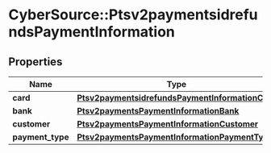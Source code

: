 # CyberSource::Ptsv2paymentsidrefundsPaymentInformation

## Properties
Name | Type | Description | Notes
------------ | ------------- | ------------- | -------------
**card** | [**Ptsv2paymentsidrefundsPaymentInformationCard**](Ptsv2paymentsidrefundsPaymentInformationCard.md) |  | [optional] 
**bank** | [**Ptsv2paymentsPaymentInformationBank**](Ptsv2paymentsPaymentInformationBank.md) |  | [optional] 
**customer** | [**Ptsv2paymentsPaymentInformationCustomer**](Ptsv2paymentsPaymentInformationCustomer.md) |  | [optional] 
**payment_type** | [**Ptsv2paymentsPaymentInformationPaymentType**](Ptsv2paymentsPaymentInformationPaymentType.md) |  | [optional] 


